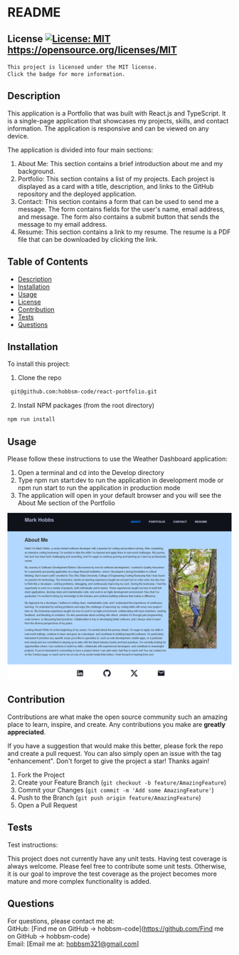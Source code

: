 # README  
  ## License [![License: MIT](https://img.shields.io/badge/License-MIT-yellow.svg)](https://opensource.org/licenses/MIT)  https://opensource.org/licenses/MIT  
    This project is licensed under the MIT license. 
    Click the badge for more information.  
  ## Description  
  This application is a Portfolio that was built with React.js and TypeScript. It is a single-page application that showcases my projects, skills, and contact information. The application is responsive and can be viewed on any device.

  The application is divided into four main sections:
  1. About Me: This section contains a brief introduction about me and my background.
  2. Portfolio: This section contains a list of my projects. Each project is displayed as a card with a title, description, and links to the GitHub repository and the deployed application.
  3. Contact: This section contains a form that can be used to send me a message. The form contains fields for the user's name, email address, and message. The form also contains a submit button that sends the message to my email address.
  4. Resume: This section contains a link to my resume. The resume is a PDF file that can be downloaded by clicking the link.


  ## Table of Contents  
  - [Description](#description)  
  - [Installation](#installation)  
  - [Usage](#usage)  
  - [License](#license)  
  - [Contribution](#contribution)  
  - [Tests](#tests)  
  - [Questions](#questions)  
  ## Installation  
  To install this project:  

  1. Clone the repo
   ```sh
    git@github.com:hobbsm-code/react-portfolio.git
   ```
  2. Install NPM packages (from the root directory)
   ```sh
   npm run install
   ```

  ## Usage  
  Please follow these instructions to use the Weather Dashboard application:

  1. Open a terminal and cd into the Develop directory
  2. Type npm run start:dev to run the application in development mode or npm run start to run the application in production mode
  3. The application will open in your default browser and you will see the About Me section of the Portfolio

  <div align="center">
  <img src="./src/assets/portfolio_landing.PNG" alt="Portfolio Screenshot" width="800">
  </div>
  
  ## Contribution  
  Contributions are what make the open source community such an amazing place to learn, inspire, and create. Any contributions you make are **greatly appreciated**.

  If you have a suggestion that would make this better, please fork the repo and create a pull request. You can also simply open an issue with the tag "enhancement".
  Don't forget to give the project a star! Thanks again!

  1. Fork the Project
  2. Create your Feature Branch (`git checkout -b feature/AmazingFeature`)
  3. Commit your Changes (`git commit -m 'Add some AmazingFeature'`)
  4. Push to the Branch (`git push origin feature/AmazingFeature`)
  5. Open a Pull Request

  ## Tests  
  Test instructions:  

  This project does not currently have any unit tests. Having test coverage is always welcome. Please feel free to contribute some unit tests. Otherwise, it is our goal to improve the test coverage as the project becomes more mature and more complex functionality is added.

  ## Questions  
  For questions, please contact me at:  
  GitHub: [Find me on GitHub ->  hobbsm-code](https://github.com/Find me on GitHub ->  hobbsm-code)  
  Email: [Email me at: hobbsm321@gmail.com]  
  
